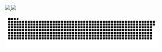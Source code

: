 <div>
<a href="https://github.com/ribeiroestevao">
<img height="165em" src="https://github-readme-stats.vercel.app/api?username=ribeiroestevao&show_icons=true&theme=dark&include_all_commits=true&count_private=true"/>
<img height="165em" src="https://github-readme-stats.vercel.app/api/top-langs/?username=ribeiroestevao&layout=compact&langs_count=7&theme=dark"/>
</div>

![Snake animation](https://github.com/ribeiroestevao/ribeiroestevao/blob/output/github-contribution-grid-snake.svg)
